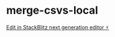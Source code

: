 # merge-csvs-local

[Edit in StackBlitz next generation editor ⚡️](https://stackblitz.com/~/github.com/byronwall/merge-csvs-local)